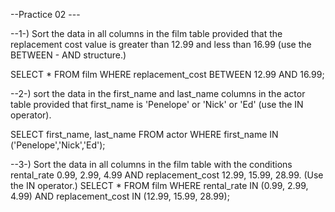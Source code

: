 --Practice 02 ---

--1-) Sort the data in all columns in the film table provided that the replacement cost value is greater than 12.99 and less than 16.99 (use the BETWEEN - AND structure.)

SELECT * FROM film
WHERE replacement_cost BETWEEN 12.99 AND 16.99;
   
   
--2-) sort the data in the first_name and last_name columns in the actor table provided that first_name is 'Penelope' or 'Nick' or 'Ed' (use the IN operator).

SELECT first_name, last_name FROM actor
WHERE  first_name IN ('Penelope','Nick','Ed');

--3-) Sort the data in all columns in the film table with the conditions rental_rate 0.99, 2.99, 4.99 AND replacement_cost 12.99, 15.99, 28.99. (Use the IN operator.)
SELECT * FROM film
WHERE rental_rate IN (0.99, 2.99, 4.99) AND replacement_cost IN (12.99, 15.99, 28.99);


